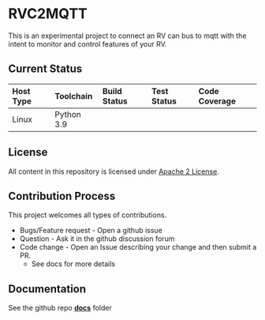 # RVC2MQTT

This is an experimental project to connect an RV can bus to mqtt with the intent
to monitor and control features of your RV.

## Current Status

| Host Type | Toolchain  | Build Status | Test Status | Code Coverage |
| :-------- | :--------  | :-----       | :----       | :---          |
| Linux     | Python 3.9 | <todo>       | <todo>      | <todo>        |


## License

All content in this repository is licensed under [Apache 2 License](LICENSE).


## Contribution Process

This project welcomes all types of contributions. 
- Bugs/Feature request - Open a github issue
- Question - Ask it in the github discussion forum
- Code change - Open an Issue describing your change and then submit a PR.
  - See docs for more details

## Documentation

See the github repo [__docs__](docs/) folder